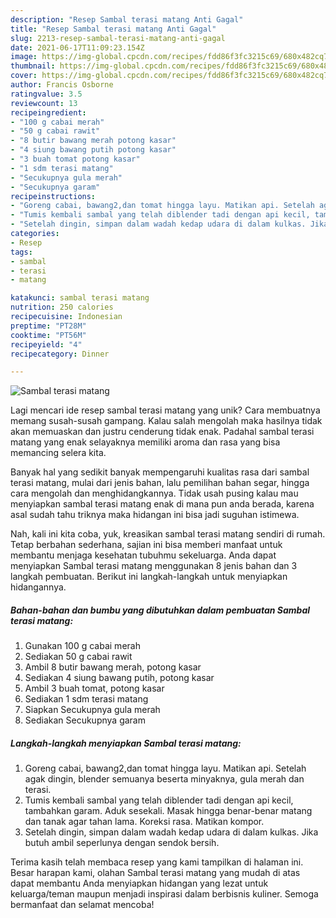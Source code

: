 ```yaml
---
description: "Resep Sambal terasi matang Anti Gagal"
title: "Resep Sambal terasi matang Anti Gagal"
slug: 2213-resep-sambal-terasi-matang-anti-gagal
date: 2021-06-17T11:09:23.154Z
image: https://img-global.cpcdn.com/recipes/fdd86f3fc3215c69/680x482cq70/sambal-terasi-matang-foto-resep-utama.jpg
thumbnail: https://img-global.cpcdn.com/recipes/fdd86f3fc3215c69/680x482cq70/sambal-terasi-matang-foto-resep-utama.jpg
cover: https://img-global.cpcdn.com/recipes/fdd86f3fc3215c69/680x482cq70/sambal-terasi-matang-foto-resep-utama.jpg
author: Francis Osborne
ratingvalue: 3.5
reviewcount: 13
recipeingredient:
- "100 g cabai merah"
- "50 g cabai rawit"
- "8 butir bawang merah potong kasar"
- "4 siung bawang putih potong kasar"
- "3 buah tomat potong kasar"
- "1 sdm terasi matang"
- "Secukupnya gula merah"
- "Secukupnya garam"
recipeinstructions:
- "Goreng cabai, bawang2,dan tomat hingga layu. Matikan api. Setelah agak dingin, blender semuanya beserta minyaknya, gula merah dan terasi."
- "Tumis kembali sambal yang telah diblender tadi dengan api kecil, tambahkan garam. Aduk sesekali. Masak hingga benar-benar matang dan tanak agar tahan lama. Koreksi rasa. Matikan kompor."
- "Setelah dingin, simpan dalam wadah kedap udara di dalam kulkas. Jika butuh ambil seperlunya dengan sendok bersih."
categories:
- Resep
tags:
- sambal
- terasi
- matang

katakunci: sambal terasi matang 
nutrition: 250 calories
recipecuisine: Indonesian
preptime: "PT28M"
cooktime: "PT56M"
recipeyield: "4"
recipecategory: Dinner

---
```



![Sambal terasi matang](https://img-global.cpcdn.com/recipes/fdd86f3fc3215c69/680x482cq70/sambal-terasi-matang-foto-resep-utama.jpg)

Lagi mencari ide resep sambal terasi matang yang unik? Cara membuatnya memang susah-susah gampang. Kalau salah mengolah maka hasilnya tidak akan memuaskan dan justru cenderung tidak enak. Padahal sambal terasi matang yang enak selayaknya memiliki aroma dan rasa yang bisa memancing selera kita.

Banyak hal yang sedikit banyak mempengaruhi kualitas rasa dari sambal terasi matang, mulai dari jenis bahan, lalu pemilihan bahan segar, hingga cara mengolah dan menghidangkannya. Tidak usah pusing kalau mau menyiapkan sambal terasi matang enak di mana pun anda berada, karena asal sudah tahu triknya maka hidangan ini bisa jadi suguhan istimewa.




Nah, kali ini kita coba, yuk, kreasikan sambal terasi matang sendiri di rumah. Tetap berbahan sederhana, sajian ini bisa memberi manfaat untuk membantu menjaga kesehatan tubuhmu sekeluarga. Anda dapat menyiapkan Sambal terasi matang menggunakan 8 jenis bahan dan 3 langkah pembuatan. Berikut ini langkah-langkah untuk menyiapkan hidangannya.

<!--inarticleads1-->

##### Bahan-bahan dan bumbu yang dibutuhkan dalam pembuatan Sambal terasi matang:

1. Gunakan 100 g cabai merah
1. Sediakan 50 g cabai rawit
1. Ambil 8 butir bawang merah, potong kasar
1. Sediakan 4 siung bawang putih, potong kasar
1. Ambil 3 buah tomat, potong kasar
1. Sediakan 1 sdm terasi matang
1. Siapkan Secukupnya gula merah
1. Sediakan Secukupnya garam




<!--inarticleads2-->

##### Langkah-langkah menyiapkan Sambal terasi matang:

1. Goreng cabai, bawang2,dan tomat hingga layu. Matikan api. Setelah agak dingin, blender semuanya beserta minyaknya, gula merah dan terasi.
1. Tumis kembali sambal yang telah diblender tadi dengan api kecil, tambahkan garam. Aduk sesekali. Masak hingga benar-benar matang dan tanak agar tahan lama. Koreksi rasa. Matikan kompor.
1. Setelah dingin, simpan dalam wadah kedap udara di dalam kulkas. Jika butuh ambil seperlunya dengan sendok bersih.




Terima kasih telah membaca resep yang kami tampilkan di halaman ini. Besar harapan kami, olahan Sambal terasi matang yang mudah di atas dapat membantu Anda menyiapkan hidangan yang lezat untuk keluarga/teman maupun menjadi inspirasi dalam berbisnis kuliner. Semoga bermanfaat dan selamat mencoba!
